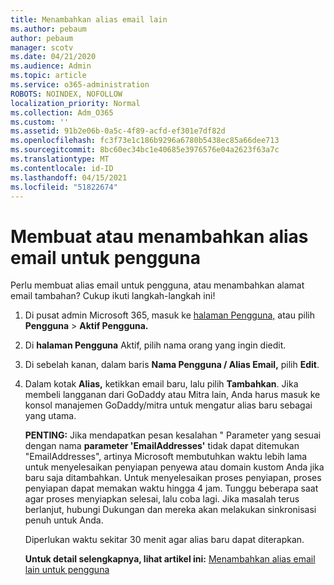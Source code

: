 ```yaml
---
title: Menambahkan alias email lain
ms.author: pebaum
author: pebaum
manager: scotv
ms.date: 04/21/2020
ms.audience: Admin
ms.topic: article
ms.service: o365-administration
ROBOTS: NOINDEX, NOFOLLOW
localization_priority: Normal
ms.collection: Adm_O365
ms.custom: ''
ms.assetid: 91b2e06b-0a5c-4f89-acfd-ef301e7df82d
ms.openlocfilehash: fc3f73e1c186b9296a6780b5438ec85a66dee713
ms.sourcegitcommit: 8bc60ec34bc1e40685e3976576e04a2623f63a7c
ms.translationtype: MT
ms.contentlocale: id-ID
ms.lasthandoff: 04/15/2021
ms.locfileid: "51822674"
---
```

# <a name="create-or-add-an-email-alias-for-a-user"></a>Membuat atau menambahkan alias email untuk pengguna

Perlu membuat alias email untuk pengguna, atau menambahkan alamat email tambahan? Cukup ikuti langkah-langkah ini!
  
1. Di pusat admin Microsoft 365, masuk ke [halaman Pengguna,](https://go.microsoft.com/fwlink/p/?linkid=834822) atau pilih **Pengguna**  >  **Aktif Pengguna.**
    
2. Di **halaman Pengguna** Aktif, pilih nama orang yang ingin diedit. 
    
3. Di sebelah kanan, dalam baris **Nama Pengguna / Alias Email,** pilih **Edit**.
    
4. Dalam kotak **Alias,** ketikkan email baru, lalu pilih **Tambahkan**. Jika membeli langganan dari GoDaddy atau Mitra lain, Anda harus masuk ke konsol manajemen GoDaddy/mitra untuk mengatur alias baru sebagai yang utama. 
    
    **PENTING:** Jika mendapatkan pesan kesalahan " Parameter yang sesuai dengan nama **parameter 'EmailAddresses'** tidak dapat ditemukan "EmailAddresses", artinya Microsoft membutuhkan waktu lebih lama untuk menyelesaikan penyiapan penyewa atau domain kustom Anda jika baru saja ditambahkan. Untuk menyelesaikan proses penyiapan, proses penyiapan dapat memakan waktu hingga 4 jam. Tunggu beberapa saat agar proses menyiapkan selesai, lalu coba lagi. Jika masalah terus berlanjut, hubungi Dukungan dan mereka akan melakukan sinkronisasi penuh untuk Anda.
    
    Diperlukan waktu sekitar 30 menit agar alias baru dapat diterapkan.
    
    **Untuk detail selengkapnya, lihat artikel ini:** [Menambahkan alias email lain untuk pengguna](https://docs.microsoft.com/microsoft-365/admin/email/add-another-email-alias-for-a-user)
    

